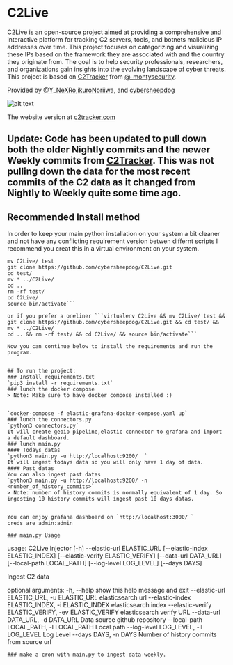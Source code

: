 # C2Live


C2Live is an open-source project aimed at providing a comprehensive and interactive platform for tracking C2 servers, tools, and botnets malicious IP addresses over time. This project focuses on categorizing and visualizing these IPs based on the framework they are associated with and the country they originate from. The goal is to help security professionals, researchers, and organizations gain insights into the evolving landscape of cyber threats. This project is based on [C2Tracker](https://github.com/montysecurity/C2-Tracker) from [@_montysecurity](https://twitter.com/_montysecurity).


Provided by [@Y_NeXRo](https://twitter.com/Y_NeXRo),[ikuroNoriiwa](https://github.com/ikuroNoriiwa), and [cybersheepdog](https://github.com/cybersheepdog)


![alt text](https://github.com/cybersheepdog/C2Live/blob/main/preview.jpg?raw=true)

The website version at [c2tracker.com](https://c2tracker.com)

## Update: Code has been updated to pull down both the older Nightly commits and the newer Weekly commits from [C2Tracker](https://github.com/montysecurity/C2-Tracker).  This was not pulling down the data for the most recent commits of the C2 data as it changed from Nightly to Weekly quite some time ago.

## Recommended Install method
In order to keep your main python installation on your system a bit cleaner and not have any conflicting requirement version betwen differnt scripts I recommend you creat this in a virtual environment on your system.

```virtualenv C2Live
mv C2Live/ test
git clone https://github.com/cybersheepdog/C2Live.git
cd test/
mv * ../C2Live/
cd ..
rm -rf test/
cd C2Live/
source bin/activate```

or if you prefer a oneliner ```virtualenv C2Live && mv C2Live/ test && git clone https://github.com/cybersheepdog/C2Live.git && cd test/ && mv * ../C2Live/
cd .. && rm -rf test/ && cd C2Live/ && source bin/activate```

Now you can continue below to install the requirements and run the program.


## To run the project:
### Install requirements.txt
`pip3 install -r requirements.txt`
### lunch the docker compose
> Note: Make sure to have docker compose installed :)


`docker-compose -f elastic-grafana-docker-compose.yaml up`
### lunch the connectors.py 
`python3 connectors.py`  
It will create geoip pipeline,elastic connector to grafana and import a default dashboard.
### lunch main.py
#### Todays datas
`python3 main.py -u http://localhost:9200/  `  
It will ingest todays data so you will only have 1 day of data. 
#### Past datas
You can also ingest past datas  
`python3 main.py -u http://localhost:9200/ -n <number_of_history_commits>`  
> Note: number of history commits is normally equivalent of 1 day. So ingesting 10 history commits will ingest past 10 days datas.

 
You can enjoy grafana dashboard on `http://localhost:3000/ `  
creds are admin:admin

### main.py Usage 
```
usage: C2Live Injector [-h] --elastic-url ELASTIC_URL [--elastic-index ELASTIC_INDEX] [--elastic-verify ELASTIC_VERIFY] [--data-url DATA_URL] [--local-path LOCAL_PATH] [--log-level LOG_LEVEL] [--days DAYS]

Ingest C2 data

optional arguments:
  -h, --help            show this help message and exit
  --elastic-url ELASTIC_URL, -u ELASTIC_URL
                        elasticsearch url
  --elastic-index ELASTIC_INDEX, -i ELASTIC_INDEX
                        elasticsearch index
  --elastic-verify ELASTIC_VERIFY, -ev ELASTIC_VERIFY
                        elasticsearch verify URL
  --data-url DATA_URL, -d DATA_URL
                        Data source github repository
  --local-path LOCAL_PATH, -l LOCAL_PATH
                        Local path
  --log-level LOG_LEVEL, -ll LOG_LEVEL
                        Log Level
  --days DAYS, -n DAYS  Number of history commits from source url 

```
### make a cron with main.py to ingest data weekly.


